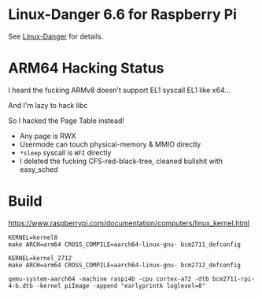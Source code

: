 # Linux-Danger 6.6 for Raspberry Pi

See [Linux-Danger](https://github.com/UEFI-code/Linux-Danger) for details.

# ARM64 Hacking Status

I heard the fucking ARMv8 doesn't support EL1 syscall EL1 like x64...

And I'm lazy to hack libc

So I hacked the Page Table instead!

- Any page is RWX
- Usermode can touch physical-memory & MMIO directly
- `*sleep` syscall is `WFI` directly
- I deleted the fucking CFS-red-black-tree, cleaned bullshit with easy_sched

# Build

https://www.raspberrypi.com/documentation/computers/linux_kernel.html

```
KERNEL=kernel8
make ARCH=arm64 CROSS_COMPILE=aarch64-linux-gnu- bcm2711_defconfig
```

```
KERNEL=kernel_2712
make ARCH=arm64 CROSS_COMPILE=aarch64-linux-gnu- bcm2712_defconfig
```

```
qemu-system-aarch64 -machine raspi4b -cpu cortex-a72 -dtb bcm2711-rpi-4-b.dtb -kernel piImage -append "earlyprintk loglevel=8"
```